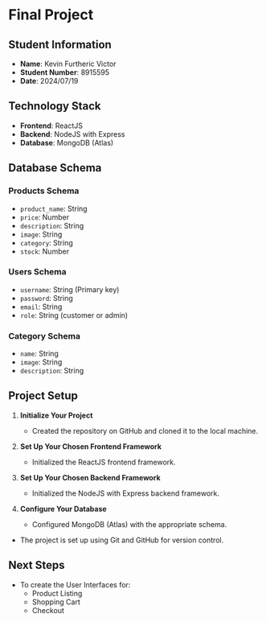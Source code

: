 # Final Project

## Student Information

- **Name**: Kevin Furtheric Victor
- **Student Number**: 8915595
- **Date**: 2024/07/19

## Technology Stack

- **Frontend**: ReactJS
- **Backend**: NodeJS with Express
- **Database**: MongoDB (Atlas)

## Database Schema

### Products Schema

- `product_name`: String
- `price`: Number
- `description`: String
- `image`: String
- `category`: String
- `stock`: Number

### Users Schema

- `username`: String (Primary key)
- `password`: String
- `email`: String
- `role`: String (customer or admin)

### Category Schema

- `name`: String
- `image`: String
- `description`: String

## Project Setup

1. **Initialize Your Project**

   - Created the repository on GitHub and cloned it to the local machine.

2. **Set Up Your Chosen Frontend Framework**

   - Initialized the ReactJS frontend framework.

3. **Set Up Your Chosen Backend Framework**

   - Initialized the NodeJS with Express backend framework.

4. **Configure Your Database**

   - Configured MongoDB (Atlas) with the appropriate schema.

- The project is set up using Git and GitHub for version control.

## Next Steps

- To create the User Interfaces for:
  - Product Listing
  - Shopping Cart
  - Checkout
